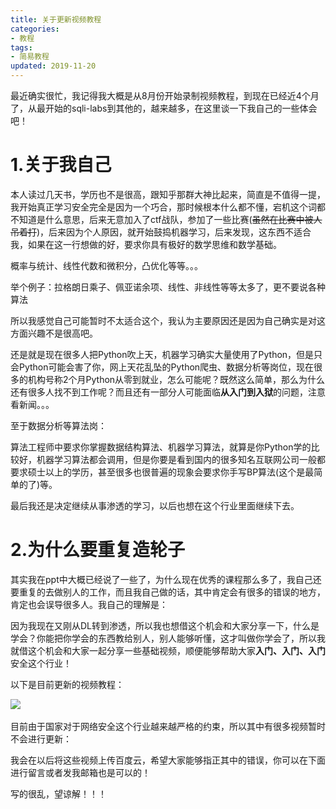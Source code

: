 ```yaml
---
title: 关于更新视频教程
categories:
- 教程
tags:
- 简易教程
updated: 2019-11-20
---
```




最近确实很忙，我记得我大概是从8月份开始录制视频教程，到现在已经近4个月了，从最开始的sqli-labs到其他的，越来越多，在这里谈一下我自己的一些体会吧！



# 1.关于我自己

本人读过几天书，学历也不是很高，跟知乎那群大神比起来，简直是不值得一提，我开始真正学习安全完全是因为一个巧合，那时候根本什么都不懂，宕机这个词都不知道是什么意思，后来无意加入了ctf战队，参加了一些比赛(<s>虽然在比赛中被人吊着打</s>)，后来因为个人原因，就开始鼓捣机器学习，后来发现，这东西不适合我，如果在这一行想做的好，要求你具有极好的数学思维和数学基础。

概率与统计、线性代数和微积分，凸优化等等。。。

举个例子：拉格朗日乘子、佩亚诺余项、线性、非线性等等太多了，更不要说各种算法

所以我感觉自己可能暂时不太适合这个，我认为主要原因还是因为自己确实是对这方面兴趣不是很高吧。

还是就是现在很多人把Python吹上天，机器学习确实大量使用了Python，但是只会Python可能会害了你，网上天花乱坠的Python爬虫、数据分析等岗位，现在很多的机构号称2个月Python从零到就业，怎么可能呢？既然这么简单，那么为什么还有很多人找不到工作呢？而且还有一部分人可能面临**从入门到入狱**的问题，注意看新闻。。。

至于数据分析等算法岗：

算法工程师中要求你掌握数据结构算法、机器学习算法，就算是你Python学的比较好，机器学习算法都会调用，但是你要是看到国内的很多知名互联网公司一般都要求硕士以上的学历，甚至很多也很普遍的现象会要求你手写BP算法(这个是最简单的了)等。

最后我还是决定继续从事渗透的学习，以后也想在这个行业里面继续下去。

# 2.为什么要重复造轮子

其实我在ppt中大概已经说了一些了，为什么现在优秀的课程那么多了，我自己还要重复的去做别人的工作，而且我自己做的话，其中肯定会有很多的错误的地方，肯定也会误导很多人。我自己的理解是：

因为我现在又刚从DL转到渗透，所以我也想借这个机会和大家分享一下，什么是学会？你能把你学会的东西教给别人，别人能够听懂，这才叫做你学会了，所以我就借这个机会和大家一起分享一些基础视频，顺便能够帮助大家**入门、入门、入门**安全这个行业！

以下是目前更新的视频教程：

​	<img src="{{ site.url }}/assets//blog_images/2019/11月/关于更新视频教程_01.png" />

目前由于国家对于网络安全这个行业越来越严格的约束，所以其中有很多视频暂时不会进行更新：

我会在以后将这些视频上传百度云，希望大家能够指正其中的错误，你可以在下面进行留言或者发我邮箱也是可以的！

写的很乱，望谅解！！！









